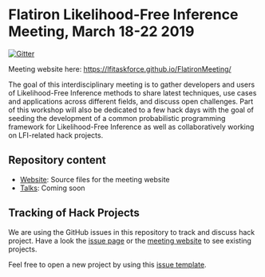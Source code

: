 # Flatiron Likelihood-Free Inference Meeting, March 18-22 2019

[![Gitter](https://badges.gitter.im/LFITaskForce/FlatironMeeting.svg)](https://gitter.im/LFITaskForce/FlatironMeeting?utm_source=badge&utm_medium=badge&utm_campaign=pr-badge)

Meeting website here: https://lfitaskforce.github.io/FlatironMeeting/

The goal of this interdisciplinary meeting is to gather developers and users of Likelihood-Free
Inference methods to share latest techniques, use cases and applications across
different fields, and discuss open challenges. Part of this workshop will also
be dedicated to a few hack days with the goal of seeding the development of a
common probabilistic programming framework for Likelihood-Free Inference as well
as collaboratively working on LFI-related hack projects.

## Repository content

  - [Website](docs/): Source files for the meeting website
  - [Talks](talks/): Coming soon

## Tracking of Hack Projects

We are using the GitHub issues in this repository to track and discuss hack project. Have a look the [issue page](https://github.com/LFITaskForce/FlatironMeeting/issues?q=is%3Aissue+is%3Aopen+label%3A%22hack+project%22) or the [meeting website](https://lfitaskforce.github.io/FlatironMeeting/hackathon.html) to see existing projects.

Feel free to open a new project by using this [issue template](https://github.com/LFITaskForce/FlatironMeeting/issues/new?assignees=&labels=help+wanted%2C+hack+project&template=new-hack.md&title=%5BHACK%5D+your+hack+title+).

